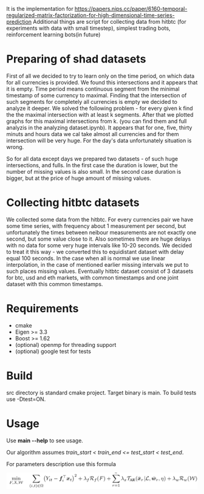 It is the implementation for https://papers.nips.cc/paper/6160-temporal-regularized-matrix-factorization-for-high-dimensional-time-series-prediction
Additional things are script for collecting data from hitbtc (for experiments with data with small timestep), simplest trading bots, reinforcement learning bots(in future)

# Preparing of shad datasets 
First of all we decided to try to learn only on the time period, on which data for all currencies is provided. We found this intersections and it appears that it is empty. Time period means continuous segment from the minimal timestamp of some currency to maximal. Finding that the intersection of such segments for completely all currencies is empty we decided to analyze it deeper. We solved the following problem - for every given k find the the maximal intersection with at least k segments. After that we plotted graphs for this maximal intersections from k. (you can find them and full analyzis in the analyzing dataset.ipynb). It appears that for one, five, thirty minuts and hours data we cal take almost all currencies and for them intersection will be very huge. For the day's data unfortunately situation is wrong. 

So for all data except days we prepared two datasets - of such huge intersections, and fulls. In the first case the duration is lower, but the number of missing values is also small. In the second case duration is bigger, but at the price of huge amount of missing values.

# Collecting hitbtc datasets
We collected some data from the hitbtc. For every currencies pair we have some time series, with frequency about 1 measurement per second, but unfortunately the times between neibour measurements are not exactly one second, but some value close to it. Also sometimes there are huge delays with no data for some very huge intervals like 10-20 seconds. We decided to treat it this way - we converted this to equidistant dataset with delay equal 100 seconds. In the case when all is normal we use linear interpolation, in the case of mentioned earlier missing intervals we put to such places missing values. Eventually hitbtc dataset consist of 3 datasets for btc, usd and eth markets, with common timestamps and one joint dataset with this common timestamps.

# Requirements

* cmake
* Eigen >= 3.3
* Boost >= 1.62
* (optional) openmp for threading support
* (optional) google test for tests

# Build
src directory is standard cmake project. Target binary is main. To build tests use -Dtest=ON.

# Usage

Use **main --help** to see usage.

Our algorithm assumes *train_start < train_end <= test_start < test_end*.

For parameters description use this formula

![](optim.png)
